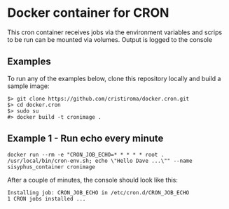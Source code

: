 # Docker container for CRON

This cron container receives jobs via the environment variables and scrips to be run can be mounted via volumes. Output is logged to the console

## Examples

To run any of the examples below, clone this repository locally and build a sample image:

```
$> git clone https://github.com/cristiroma/docker.cron.git
$> cd docker.cron
$> sudo su
#> docker build -t cronimage .
```

## Example 1 - Run echo every minute


```
docker run --rm -e "CRON_JOB_ECHO=* * * * * root . /usr/local/bin/cron-env.sh; echo \"Hello Dave ...\"" --name sisyphus_container cronimage
```

After a couple of minutes, the console should look like this:

```
Installing job: CRON_JOB_ECHO in /etc/cron.d/CRON_JOB_ECHO
1 CRON jobs installed ...
```

